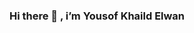 ### Hi there 👋 , i’m Yousof Khaild Elwan
       

<!--
**Yousofkh/Yousofkh** is a ✨ _special_ ✨ repository because its `README.md` (this file) appears on your GitHub profile.

Here are some ideas to get you started:
                               interested in Web Development

- 🔭 I’m currently Student at Faculty of Computer science & information system 
- 🌱 I’m currently learning Web Development
- 🤔 I’m looking for an intern or a new job opportunity , this is MY RESUME .
- 💬 how to reach me : Yousefkh703@gmail.com
- ⚡ Always learning new Things 
-->
